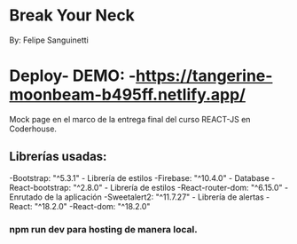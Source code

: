 # Break Your Neck

By: Felipe Sanguinetti

# Deploy- DEMO: -https://tangerine-moonbeam-b495ff.netlify.app/

Mock page en el marco de la entrega final del curso REACT-JS en Coderhouse.

## Librerías usadas:
-Bootstrap: "^5.3.1" - Librería de estilos
-Firebase: "^10.4.0" - Database
-React-bootstrap: "^2.8.0" - Librería de estilos
-React-router-dom: "^6.15.0" - Enrutado de la aplicación
-Sweetalert2: "^11.7.27" - Librería de alertas
-React: "^18.2.0"
-React-dom: "^18.2.0"


### npm run dev para hosting de manera local.
